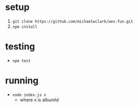 # setup
1. `git clone https://github.com/michaelwclark/wes-fun.git`
2. `npm install`


# testing
- `npm test`


# running
- `node index.js x`
  -  where x is albumId
